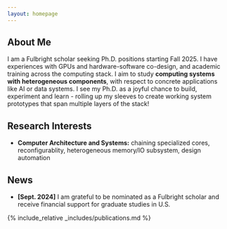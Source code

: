 ```yaml
---
layout: homepage
---
```


## About Me

I am a Fulbright scholar seeking Ph.D. positions starting Fall 2025. I have experiences with GPUs and hardware-software co-design, and academic training across the computing stack. I aim to study **computing systems with heterogeneous components**, with respect to concrete applications like AI or data systems. I see my Ph.D. as a joyful chance to build, experiment and learn - rolling up my sleeves to create working system prototypes that span multiple layers of the stack!

## Research Interests

- **Computer Architecture and Systems:** chaining specialized cores, reconfigurablity, heterogeneous memory/IO subsystem, design automation

## News

- **[Sept. 2024]** I am grateful to be nominated as a Fulbright scholar and receive financial support for graduate studies in U.S.

{% include_relative _includes/publications.md %}
